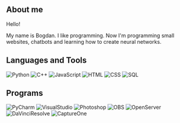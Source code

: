 <b><h2>About me</h2></b>
<p>Hello!</p>
<p>My name is Bogdan. I like programming. Now I'm programming small websites, chatbots and learning how to create neural networks.</p>

<b><h2>Languages and Tools</h2></b>
![Python](https://img.shields.io/badge/-python-black?style=for-the-badge&logo=python&logoColor=F3E259)
![C++](https://img.shields.io/badge/c++%20-black?&style=for-the-badge&logo=c%2B%2B&ogoColor=F3E259)
![JavaScript](https://img.shields.io/badge/-JavaScript-black?style=for-the-badge&logo=JavaScript&logoColor=F3E259)
![HTML](https://img.shields.io/badge/-HTML-black?style=for-the-badge&logo=HTML5&logoColor=ffa500)
![CSS](https://img.shields.io/badge/-CSS-black?style=for-the-badge&logo=CSS3&logoColor=42aaff)
![SQL](https://img.shields.io/badge/-SQL-black?style=for-the-badge&logo=SQLite&logoColor=42aaff)

<b><h2>Programs</h2></b>
![PyCharm](https://img.shields.io/badge/-PyCharm-black?style=for-the-badge&logo=PyCharm&logoColor=00e600)
![VisualStudio](https://img.shields.io/badge/-VisualStudio-black?style=for-the-badge&logo=VisualStudio&logoColor=fc74fd)
![Photoshop](https://img.shields.io/badge/-AdobePhotoshop-black?style=for-the-badge&logo=AdobePhotoshop&logoColor=0000cc)
![OBS](https://img.shields.io/badge/-OBS-black?style=for-the-badge&logo=OBSStudio&logoColor=ffffff)
![OpenServer](https://img.shields.io/badge/-OpenServer-black?style=for-the-badge&logo=OpenServer&logoColor=F3E259)
![DaVinciResolve](https://img.shields.io/badge/-DaVinciResolve-black?style=for-the-badge&logo=&logoColor=42aaff)
![CaptureOne](https://img.shields.io/badge/-CaptureOne-black?style=for-the-badge&logo=CaptureOne&logoColor=42aaff)
